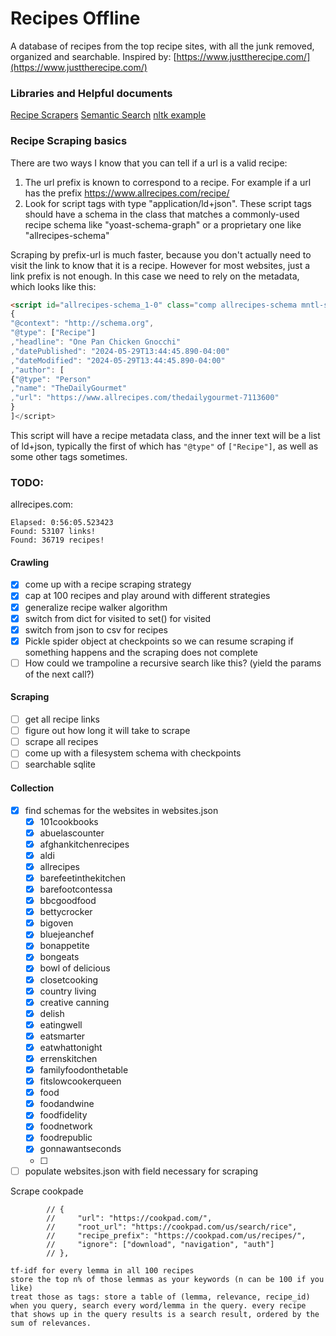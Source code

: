 # Recipes Offline

A database of recipes from the top recipe sites, with all the junk removed, organized and searchable.
Inspired by: [https://www.justtherecipe.com/](https://www.justtherecipe.com/)

### Libraries and Helpful documents

[Recipe Scrapers](https://github.com/hhursev/recipe-scrapers)
[Semantic Search](https://subirverma.medium.com/semantic-search-with-s-bert-is-all-you-need-951bc710e160)
[nltk example](https://github.com/gautamdasika/Document-Search-Engine/blob/master/finalsearch.py)


### Recipe Scraping basics

There are two ways I know that you can tell if a url is a valid recipe:

1. The url prefix is known to correspond to a recipe. For example if a url has the prefix https://www.allrecipes.com/recipe/ 
2. Look for script tags with type "application/ld+json". These script tags should have a schema in the class that matches a commonly-used recipe schema like "yoast-schema-graph" or a proprietary one like "allrecipes-schema"

Scraping by prefix-url is much faster, because you don't actually need to visit the link to know that it is a recipe. However for most websites, just a link prefix is not enough. In this case we need to rely on the metadata, which looks like this:

```html
<script id="allrecipes-schema_1-0" class="comp allrecipes-schema mntl-schema-unified" type="application/ld+json">[
{
"@context": "http://schema.org",
"@type": ["Recipe"]
,"headline": "One Pan Chicken Gnocchi"
,"datePublished": "2024-05-29T13:44:45.890-04:00"
,"dateModified": "2024-05-29T13:44:45.890-04:00"
,"author": [
{"@type": "Person"
,"name": "TheDailyGourmet"
,"url": "https://www.allrecipes.com/thedailygourmet-7113600"
}
]</script>
```

This script will have a recipe metadata class, and the inner text will be a list of ld+json, typically the first of which has `"@type"` of `["Recipe"]`, as well as some other tags sometimes.

### TODO:

allrecipes.com:
```commandline
Elapsed: 0:56:05.523423
Found: 53107 links!
Found: 36719 recipes!
```

#### Crawling
- [x] come up with a recipe scraping strategy
- [x] cap at 100 recipes and play around with different strategies
- [x] generalize recipe walker algorithm
- [x] switch from dict for visited to set() for visited
- [x] switch from json to csv for recipes
- [x] Pickle spider object at checkpoints so we can resume scraping if something happens and the scraping does not complete
- [ ] How could we trampoline a recursive search like this? (yield the params of the next call?)

#### Scraping
- [ ] get all recipe links
- [ ] figure out how long it will take to scrape
- [ ] scrape all recipes
- [ ] come up with a filesystem schema with checkpoints
- [ ] searchable sqlite

#### Collection
- [x] find schemas for the websites in websites.json
    - [x] 101cookbooks
    - [x] abuelascounter
    - [x] afghankitchenrecipes
    - [x] aldi
    - [x] allrecipes
    - [x] barefeetinthekitchen
    - [x] barefootcontessa
    - [x] bbcgoodfood
    - [x] bettycrocker
    - [x] bigoven
    - [x] bluejeanchef
    - [x] bonappetite
    - [x] bongeats
    - [x] bowl of delicious
    - [x] closetcooking
    - [x] country living
    - [x] creative canning
    - [x] delish
    - [x] eatingwell
    - [x] eatsmarter
    - [x] eatwhattonight
    - [x] errenskitchen
    - [x] familyfoodonthetable
    - [x] fitslowcookerqueen
    - [x] food
    - [x] foodandwine
    - [x] foodfidelity
    - [x] foodnetwork
    - [x] foodrepublic
    - [x] gonnawantseconds
    - [ ] 

 - [ ] populate websites.json with field necessary for scraping

Scrape cookpade
```
        // {
        //     "url": "https://cookpad.com/",
        //     "root_url": "https://cookpad.com/us/search/rice",
        //     "recipe_prefix": "https://cookpad.com/us/recipes/",
        //     "ignore": ["download", "navigation", "auth"]
        // },
```

```
tf-idf for every lemma in all 100 recipes
store the top n% of those lemmas as your keywords (n can be 100 if you like)
treat those as tags: store a table of (lemma, relevance, recipe_id)
when you query, search every word/lemma in the query. every recipe that shows up in the query results is a search result, ordered by the sum of relevances.
```